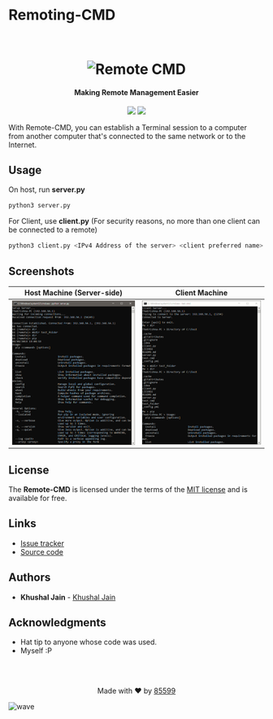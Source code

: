 # Remoting-CMD

<h1 align="center">
  <br>
  <img src="http://cdn.thekrishna.in/img/common/remote.png" alt="Remote CMD" width="500">
  <br>
</h1>

<h4 align="center">Making Remote Management Easier</h4>

<p align="center">
  <a href="#"><img src="https://img.shields.io/badge/Lang-Python3-lightgrey.svg"></a>
  <a href="/LICENSE.md"><img src="https://img.shields.io/github/license/85599/Remoting-CMD.svg?color=blue"></a>
</p>


With Remote-CMD, you can establish a Terminal session to a computer from another computer that's connected to the same network or to the Internet.

## Usage
On host, run **server.py**

```bash
python3 server.py
```

For Client, use **client.py** (For security reasons, no more than one client can be connected to a remote)

```bash
python3 client.py <IPv4 Address of the server> <client preferred name>

```

## Screenshots

| Host Machine (Server-side)   | Client Machine |
| ------------- | ----------- |
| <img src="docs/server_test_run.PNG"> | <img src="docs/client_test_run.PNG"> |


## License
The **Remote-CMD** is licensed under the terms of the [MIT license](LICENSE) and is available for free.

## Links
-   [Issue tracker](https://github.com/85599/Remoting-CMD/issues)
-   [Source code](https://github.com/85599/Remoting-CMD)

## Authors
* **Khushal Jain** - [Khushal Jain](https://github.com/85599/)


## Acknowledgments
* Hat tip to anyone whose code was used.
* Myself :P

<br><br>
<p align="center">
  Made with ❤️ by <a href="https://github.com/85599">85599</a>
</p>

![wave](http://cdn.thekrishna.in/img/common/border.png)
